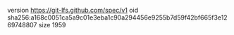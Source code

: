 version https://git-lfs.github.com/spec/v1
oid sha256:a168c0051ca5a9c01e3eba1c90a294456e9255b7d59f42bf665f3e1269748807
size 1959
